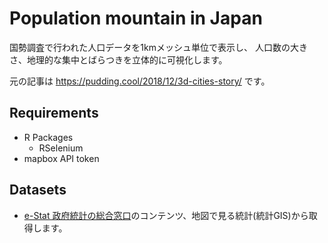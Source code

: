 Population mountain in Japan
=====================

国勢調査で行われた人口データを1kmメッシュ単位で表示し、
人口数の大きさ、地理的な集中とばらつきを立体的に可視化します。

元の記事は https://pudding.cool/2018/12/3d-cities-story/ です。

## Requirements

- R Packages
    - RSelenium
- mapbox API token

## Datasets

- [e-Stat 政府統計の総合窓口](https://www.e-stat.go.jp)のコンテンツ、地図で見る統計(統計GIS)から取得します。

